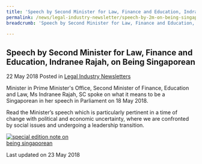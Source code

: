 ```yaml
---
title: 'Speech by Second Minister for Law, Finance and Education, Indranee Rajah, on Being Singaporean'
permalink: /news/legal-industry-newsletter/speech-by-2m-on-being-singaporean/
breadcrumb: 'Speech by Second Minister for Law, Finance and Education, Indranee Rajah, on Being Singaporean'

---
```



<style>
  .image {width: 200px;}
  .image img {max-width: 100%;}
</style>

Speech by Second Minister for Law, Finance and Education, Indranee Rajah, on Being Singaporean
---

22 May 2018 Posted in [Legal Industry Newsletters](/news/legal-industry-newsletters/)

Minister in Prime Minister's Office, Second Minister of Finance, Education and Law, Ms Indranee Rajah, SC spoke on what it means to be a Singaporean in her speech in Parliament on 18 May 2018.

Read the Minister’s speech which is particularly pertinent in a time of change with political and economic uncertainty, where we are confronted by social issues and undergoing a leadership transition.

<div class="image">
  <a href="/files/SpecialEditionNoteonBeingSingaporean.pdf/"><img src="/images/1527047602195.jpg/" title="special edition note on being singaporean" alt="special edition note on being singaporean"></a>
</div>

<p class="right-side-updated">Last updated on 23 May 2018</p>
